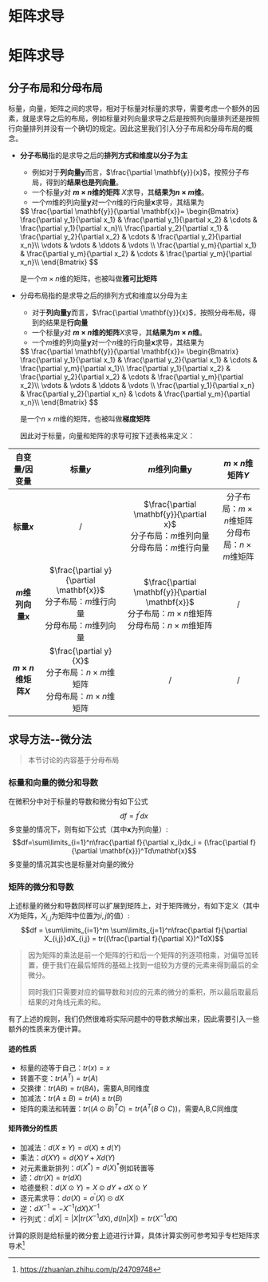 # 矩阵求导

# 矩阵求导
## 分子布局和分母布局
标量，向量，矩阵之间的求导，相对于标量对标量的求导，需要考虑一个额外的因素，就是求导之后的布局，例如标量对列向量求导之后是按照列向量排列还是按照行向量排列并没有一个确切的规定。因此这里我们引入分子布局和分母布局的概念。
* **分子布局**指的是求导之后的**排列方式和维度以分子为主**
  * 例如对于**列向量**$\mathbf{y}$而言，$\frac{\partial \mathbf{y}}{x}$，按照分子布局，得到的**结果也是列向量**。
  * 一个标量$y$对 **$m\times n$维的矩阵** $X$求导，其**结果为$n\times m$维**。
  * 一个$m$维的列向量$\mathbf{y}$对一个$n$维的行向量$\mathbf{x}$求导，其结果为
  <div>
  $$
  \frac{\partial \mathbf{y}}{\partial \mathbf{x}}=
  \begin{Bmatrix}
  \frac{\partial y_1}{\partial x_1} & 
  \frac{\partial y_1}{\partial x_2} &
  \cdots &
  \frac{\partial y_1}{\partial x_n}\\
  \frac{\partial y_2}{\partial x_1} &
  \frac{\partial y_2}{\partial x_2} &
  \cdots & 
  \frac{\partial y_2}{\partial x_n}\\
  \vdots & 
  \vdots & 
  \ddots & 
  \vdots \\
  \frac{\partial y_m}{\partial x_1} &
  \frac{\partial y_m}{\partial x_2} &
  \cdots & 
  \frac{\partial y_m}{\partial x_n}\\
  \end{Bmatrix}
  $$
  <div\>

  是一个$m \times n$维的矩阵，也被叫做**雅可比矩阵**
* 分母布局指的是求导之后的排列方式和维度以分母为主
  * 对于**列向量**$\mathbf{y}$而言，$\frac{\partial \mathbf{y}}{x}$，按照分母布局，得到的结果是**行向量**
  * 一个标量$y$对 **$m\times n$维的矩阵**$X$求导，其**结果为$m\times n$维**。
  * 一个$m$维的列向量$\mathbf{y}$对一个$n$维的行向量$\mathbf{x}$求导，其结果为
  <div>
  $$
  \frac{\partial \mathbf{y}}{\partial \mathbf{x}}=
  \begin{Bmatrix}
  \frac{\partial y_1}{\partial x_1} & 
  \frac{\partial y_2}{\partial x_1} &
  \cdots &
  \frac{\partial y_m}{\partial x_1}\\
  \frac{\partial y_1}{\partial x_2} &
  \frac{\partial y_2}{\partial x_2} &
  \cdots & 
  \frac{\partial y_m}{\partial x_2}\\
  \vdots & 
  \vdots & 
  \ddots & 
  \vdots \\
  \frac{\partial y_1}{\partial x_n} &
  \frac{\partial y_2}{\partial x_n} &
  \cdots & 
  \frac{\partial y_m}{\partial x_n}\\
  \end{Bmatrix}
  $$
  <div\>

  是一个$n \times m$维的矩阵，也被叫做**梯度矩阵**

  因此对于标量，向量和矩阵的求导可按下述表格来定义：

|  自变量/因变量   | 标量$y$  | $m$维列向量$\mathbf{y}$ | $m \times n$维矩阵$Y$|
| :----: | :----: | :----: | :----: |
| **标量$x$**  | / | $\frac{\partial \mathbf{y}}{\partial x}$<br>分子布局：$m$维列向量<br>分母布局：$m$维行向量| 分子布局：$m \times n$维矩阵<br>分母布局：$n \times m$维矩阵|
| **$m$维列向量$\mathbf{x}$**  | $\frac{\partial y}{\partial \mathbf{x}}$<br>分子布局：$m$维行向量<br>分母布局：$m$维列向量 |$\frac{\partial \mathbf{y}}{\partial \mathbf{x}}$<br>分子布局：$m \times n$维矩阵<br>分母布局：$n \times m$维矩阵 | / |
|**$m \times n$维矩阵$X$** | $\frac{\partial y}{X}$<br>分子布局：$n \times m$维矩阵<br>分母布局：$m \times n$维矩阵 | / | / |

## 求导方法--微分法
> 本节讨论的内容基于分母布局
### 标量和向量的微分和导数
在微积分中对于标量的导数和微分有如下公式
$$ df=f^\prime dx $$
多变量的情况下，则有如下公式（其中$\mathbf{x}$为列向量）:
$$df=\sum\limits_{i=1}^n\frac{\partial f}{\partial x_i}dx_i = (\frac{\partial f}{\partial \mathbf{x}})^Td\mathbf{x}$$
多变量的情况其实也是标量对向量的微分
### 矩阵的微分和导数
上述标量的微分和导数同样可以扩展到矩阵上，对于矩阵微分，有如下定义（其中$X$为矩阵，$X_{i,j}$为矩阵中位置为$i,j$的值）:
$$df = \sum\limits_{i=1}^m \sum\limits_{j=1}^n\frac{\partial f}{\partial X_{i,j}}dX_{i,j} = tr((\frac{\partial f}{\partial X})^TdX)$$
> 因为矩阵的乘法是前一个矩阵的行和后一个矩阵的列逐项相乘，对偏导加转置，便于我们在最后矩阵的基础上找到一组较为方便的元素来得到最后的全微分。
>
> 同时我们只需要对应的偏导数和对应的元素的微分的乘积，所以最后取最后结果的对角线元素的和。

有了上述的规则，我们仍然很难将实际问题中的导数求解出来，因此需要引入一些额外的性质来方便计算。
#### 迹的性质
* 标量的迹等于自己：$tr(x) = x$
* 转置不变：$tr(A^T)=tr(A)$ 
* 交换律：$tr(AB)=tr(BA)$，需要A,B同维度
* 加减法：$tr(A \pm B) = tr(A) \pm tr(B)$ 
* 矩阵的乘法和转置：$tr((A\odot B)^TC) = tr(A^T(B\odot C ))$，需要A,B,C同维度

#### 矩阵微分的性质
* 加减法：$d(X\pm Y) = d(X) \pm d(Y)$
* 乘法：$d(XY)=d(X)Y + Xd(Y)$
* 对元素重新排列：$d(X^\ast) = d(X)^\ast$例如转置等
* 迹：$dtr(X)=tr(dX)$
* 哈德曼积：$d(X \odot Y) = X \odot dY + dX \odot Y$
* 逐元素求导：$d\sigma(X) = \sigma^\prime(X) \odot dX$
* 逆：$dX^{-1}=-X^{-1}(dX)X^{-1}$
* 行列式：$d |X|= |X|tr(X^{-1}dX),d (ln|X|)= tr(X^{-1}dX)$

计算的原则是给标量的微分套上迹进行计算，具体计算实例可参考知乎专栏矩阵求导术[^1]

[^1]:https://zhuanlan.zhihu.com/p/24709748

